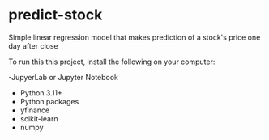 # predict-stock
Simple linear regression model that makes prediction of a stock's price one day after close 

To run this this project,  install the following on your computer:

-JupyerLab or Jupyter Notebook
- Python 3.11+
- Python packages
 - yfinance
 - scikit-learn
 - numpy
